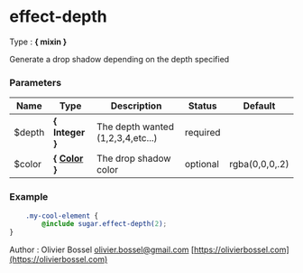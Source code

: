 # effect-depth

<!-- @namespace: sugar.scss.effect.effect-depth -->

Type : **{ mixin }**


Generate a drop shadow depending on the depth specified



### Parameters
Name  |  Type  |  Description  |  Status  |  Default
------------  |  ------------  |  ------------  |  ------------  |  ------------
$depth  |  **{ Integer }**  |  The depth wanted (1,2,3,4,etc...)  |  required  |
$color  |  **{ [Color](http://www.sass-lang.com/documentation/file.SASS_REFERENCE.html#colors) }**  |  The drop shadow color  |  optional  |  rgba(0,0,0,.2)

### Example
```scss
	.my-cool-element {
		@include sugar.effect-depth(2);
}
```
Author : Olivier Bossel [olivier.bossel@gmail.com](mailto:olivier.bossel@gmail.com) [https://olivierbossel.com](https://olivierbossel.com)